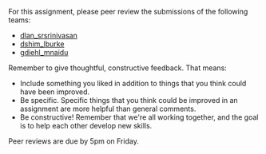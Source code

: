 For this assignment, please peer review the submissions of the following teams:
* [dlan_srsrinivasan](https://github.com/hmc-cs70-fall2015/Homework-3_dlan_srsrinivasan/issues/5)
* [dshim_lburke](https://github.com/hmc-cs70-fall2015/Homework-3_dshim_lburke/issues/5)
* [gdiehl_mnaidu](https://github.com/hmc-cs70-fall2015/Homework-3_gdiehl_mnaidu/issues/5)

Remember to give thoughtful, constructive feedback. That means:
* Include something you liked in addition to things that you think could have been improved.
* Be specific. Specific things that you think could be improved in an assignment are more helpful than general comments.
* Be constructive! Remember that we're all working together, and the goal is to help each other develop new skills. 

Peer reviews are due by 5pm on Friday.
